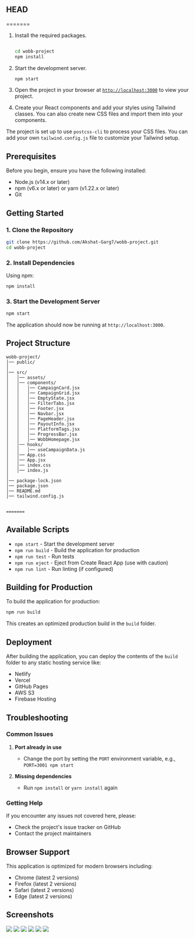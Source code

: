 
## HEAD
=======
  
1. Install the required packages.

   ```sh
   
   cd wobb-project
   npm install
   ```

1. Start the development server.
   ```sh
   npm start
   ```
1. Open the project in your browser at [`http://localhost:3000`](http://localhost:3000) to view your project.
1. Create your React components and add your styles using Tailwind classes. You can also create new CSS files and import them into your components.

The project is set up to use `postcss-cli` to process your CSS files. You can add your own `tailwind.config.js` file to customize your Tailwind setup.


## Prerequisites

Before you begin, ensure you have the following installed:

- Node.js (v14.x or later)
- npm (v6.x or later) or yarn (v1.22.x or later)
- Git

## Getting Started

### 1. Clone the Repository

```bash
git clone https://github.com/Akshat-Garg7/wobb-project.git
cd wobb-project
```

### 2. Install Dependencies

Using npm:

```bash
npm install
```

### 3. Start the Development Server

```bash
npm start
```

The application should now be running at `http://localhost:3000`.

## Project Structure

```
wobb-project/
│── public/
│
│── src/
│   │── assets/
│   │── components/
│   │   │── CampaignCard.jsx
│   │   │── CampaignGrid.jsx
│   │   │── EmptyState.jsx
│   │   │── FilterTabs.jsx
│   │   │── Footer.jsx
│   │   │── Navbar.jsx
│   │   │── PageHeader.jsx
│   │   │── PayoutInfo.jsx
│   │   │── PlatformTags.jsx
│   │   │── ProgressBar.jsx
│   │   │── WobbHomepage.jsx
│   │── hooks/
│   │   │── useCampaignData.js
│   │── App.css
│   │── App.jsx
│   │── index.css
│   │── index.js
│
│── package-lock.json
│── package.json
│── README.md
│── tailwind.config.js


=======

```

## Available Scripts

- `npm start` - Start the development server
- `npm run build` - Build the application for production
- `npm run test` - Run tests
- `npm run eject` - Eject from Create React App (use with caution)
- `npm run lint` - Run linting (if configured)

## Building for Production

To build the application for production:

```bash
npm run build

```

This creates an optimized production build in the `build` folder.


## Deployment

After building the application, you can deploy the contents of the `build` folder to any static hosting service like:

- Netlify
- Vercel
- GitHub Pages
- AWS S3
- Firebase Hosting


## Troubleshooting

### Common Issues

1. **Port already in use**

   - Change the port by setting the `PORT` environment variable, e.g., `PORT=3001 npm start`



2. **Missing dependencies**
   - Run `npm install` or `yarn install` again

### Getting Help

If you encounter any issues not covered here, please:

- Check the project's issue tracker on GitHub
- Contact the project maintainers

## Browser Support

This application is optimized for modern browsers including:

- Chrome (latest 2 versions)
- Firefox (latest 2 versions)
- Safari (latest 2 versions)
- Edge (latest 2 versions)



## Screenshots
 <p>
      <img src ="https://github.com/Akshat-Garg7/wobb_project/blob/main/screenshots/pic1.png"/>
      <img src ="https://github.com/Akshat-Garg7/wobb_project/blob/main/screenshots/pic2.png"/>
      <img src ="https://github.com/Akshat-Garg7/wobb_project/blob/main/screenshots/pic3.png"/>
      <img src ="https://github.com/Akshat-Garg7/wobb_project/blob/main/screenshots/pic4.png"/>
      <img src ="https://github.com/Akshat-Garg7/wobb_project/blob/main/screenshots/pic5.png"/>
      <img src ="https://github.com/Akshat-Garg7/wobb_project/blob/main/screenshots/pic6.png"/>
   </p>

